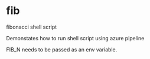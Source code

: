 # fib
fibonacci shell script

Demonstates how to run shell script using azure pipeline

FIB_N needs to be passed as an env variable.
